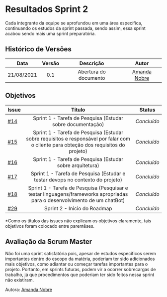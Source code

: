 # Resultados Sprint 2

Cada integrante da equipe se aprofundou em uma área específica, continuando os estudos da sprint passada, sendo assim, essa sprint acabou sendo mais uma sprint preparatória.

## Histórico de Versões

| Data       | Versão | Descrição                      | Autor             |
| :--------: | :----: | :----------:                   | :---------------: |
| 21/08/2021 |    0.1   | Abertura do documento | [Amanda Nobre](https://github.com/AmandaNbr)|

## Objetivos

| Issue |            Título            |         Status        | 
|-------|:----------------------------:|-----------------------|
| [#14](https://github.com/fga-eps-mds/2021-1-Bot/issues/14) | Sprint 1 - Tarefa de Pesquisa (Estudar sobre documentação) | _Concluído_ |
| [#15](https://github.com/fga-eps-mds/2021-1-Bot/issues/15) | Sprint 1 - Tarefa de Pesquisa (Estudar sobre requisitos e responsável por falar com o cliente para obteção dos requisitos do projeto) | _Concluído_ |
| [#16](https://github.com/fga-eps-mds/2021-1-Bot/issues/16) | Sprint 1 - Tarefa de Pesquisa (Estudar sobre arquitetura) | _Concluído_|
| [#17](https://github.com/fga-eps-mds/2021-1-Bot/issues/17) | Sprint 1 - Tarefa de Pesquisa (Estudar e testar devops no contexto do projeto)  | _Concluído_ |
| [#18](https://github.com/fga-eps-mds/2021-1-Bot/issues/18) | Sprint 1 - Tarefa de Pesquisa (Pesquisar e testar linguagens/frameworks apropriadas para o desenvolvimento de um chatBot) | _Concluído_ |
| [#29](https://github.com/fga-eps-mds/2021-1-Bot/issues/29) | Sprint 2 - Inicio do Roadmap | _Concluído_|

*Como os títulos das issues não explicam os objetivos claramente, tais objetivos foram colocado entre parentêses.

## Avaliação da Scrum Master

Não foi uma sprint satisfatória pois, apesar de estudos específicos serem importantes dentro do escopo da matéria, poderiam ter sido adicionados mais objetivos, como adiantar ou começar tarefas importantes para o projeto. Portanto, em sprints futuras, podem vir a ocorrer sobrecargas de trabalho, já que procedimentos que poderiam ter sido feitos nessa sprint não existiram.

Autora: [Amanda Nobre](https://github.com/AmandaNbr)
